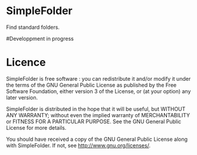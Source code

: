 SimpleFolder
============
Find standard folders.

#Developpment in progress

Licence
=======
SimpleFolder is free software : you can redistribute it and/or modify it under the terms of the GNU General Public License as published by the Free Software Foundation, either version 3 of the License, or (at your option) any later version.

SimpleFolder is distributed in the hope that it will be useful, but WITHOUT ANY WARRANTY; without even the implied warranty of MERCHANTABILITY or FITNESS FOR A PARTICULAR PURPOSE. See the GNU General Public License for more details.

You should have received a copy of the GNU General Public License along with SimpleFolder. If not, see http://www.gnu.org/licenses/.
